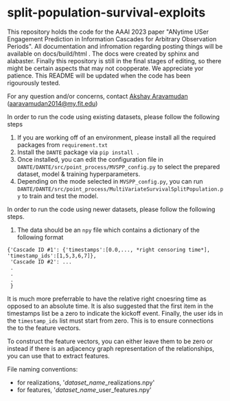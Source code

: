 # split-population-survival-exploits

This repository holds the code for the AAAI 2023 paper "ANytime USer Engagement Prediction in Information Cascades for Arbitrary Observation Periods". All documentation and infromation regarding posting things will be available on docs/build/html . The docs were created by sphinx and alabaster. Finally this repository is still in the final stages of editing, so there might be certain aspects that may not coopperate. We appreciate yor patience. This README will be updated when the code has been rigourously tested. 

For any question and/or concerns, contact [Akshay Aravamudan](https://aaravamudan2014.github.io/Akshay-Aravamudan/) (aaravamudan2014@my.fit.edu)

In order to run the code using existing datasets, please follow the following steps

1. If you are working off of an environment, please install all the required packages from `requirement.txt`
2. Install the `DANTE` package via `pip install .`
3. Once installed, you can edit the configuration file in `DANTE/DANTE/src/point_process/MVSPP_config.py` to select the prepared dataset, model & training hyperparameters.
4. Depending on the mode selected in `MVSPP_config.py`, you can run `DANTE/DANTE/src/point_process/MultiVariateSurvivalSplitPopulation.py` to train and test the model. 


In order to run the code using newer datasets, please follow the following steps.
1. The data should be an `npy` file which contains a dictionary of the following format

```
{'Cascade ID #1': {'timestamps':[0.0,..., *right censoring time*], 'timestamp_ids':[1,5,3,6,7]},
 'Cascade ID #2': ...
 .
 .
 .
 }
```

It is much more preferrable to have the relative right cnoesring time as opposed to an absolute time. It is also suggested that the first item in the timestamps list be a zero to indicate the kickoff event. Finally, the user ids in the `timestamp_ids` list must start from zero. This is to ensure connections the to the feature vectors. 


To construct the feature vectors, you can either leave them to be zero or instead if there is an adjacency graph representation of the relationships, you can use that to extract features.

File naming conventions:
- for realizations, '*dataset_name*_realizations.npy'
- for features, '*dataset_name*_user_features.npy'
